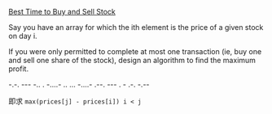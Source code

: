 [Best Time to Buy and Sell Stock](https://leetcode.com/problems/best-time-to-buy-and-sell-stock/)

Say you have an array for which the ith element is the price of a given stock on day i.

If you were only permitted to complete at most one transaction (ie, buy one and sell one share of the stock), design an algorithm to find the maximum profit.

-.-. --- -.. . -....- .. ... -....- .--. --- . - .-. -.--

即求 `max(prices[j] - prices[i]) i < j`
